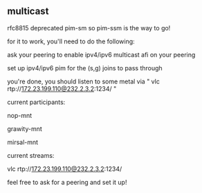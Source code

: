 ## multicast

rfc8815 deprecated pim-sm so pim-ssm is the way to go!

for it to work, you'll need to do the following:

ask your peering to enable ipv4/ipv6 multicast afi on your peering

set up ipv4/ipv6 pim for the (s,g) joins to pass through

you're done, you should listen to some metal via " vlc rtp://172.23.199.110@232.2.3.2:1234/ "

current participants:

nop-mnt

grawity-mnt

mirsal-mnt

current streams:

vlc rtp://172.23.199.110@232.2.3.2:1234/

feel free to ask for a peering and set it up!
